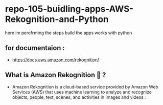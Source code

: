 # repo-105-buidling-apps-AWS-Rekognition-and-Python
here im perofrming the steps build the apps works with python

## for documentaion :
* https://docs.aws.amazon.com/rekognition/

## What is Amazon Rekognition 🤔 ?
* Amazon Rekognition is a cloud-based service provided by Amazon Web Services (AWS) that uses machine learning to analyze and recognize objects, people, text, scenes, and activities in images and videos :


